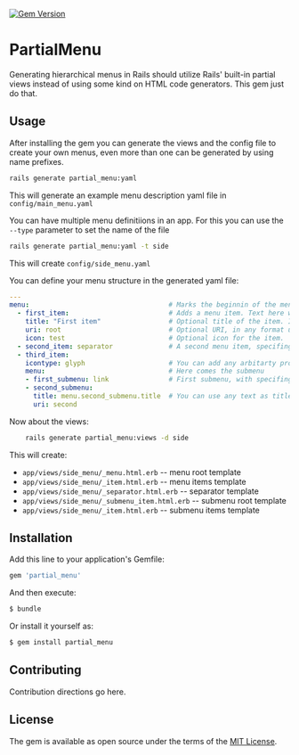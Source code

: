 [![Gem Version](https://badge.fury.io/rb/partial_menu.svg)](https://badge.fury.io/rb/partial_menu)

# PartialMenu
Generating hierarchical menus in Rails should utilize Rails' built-in partial views instead of using some kind on HTML code generators. This gem just do that.

## Usage
After installing the gem you can generate the views and the config file to create your own menus, even more than one can be generated by using name prefixes.

```bash
rails generate partial_menu:yaml
```
This will generate an example menu description yaml file in `config/main_menu.yaml`

You can have multiple menu definitiions in an app. For this you can use the `--type` parameter to set the name of the file

```bash
rails generate partial_menu:yaml -t side
```
This will create `config/side_menu.yaml`

You can define your menu structure in the generated yaml file:
```yml
---
menu:                                   # Marks the beginnin of the menu
  - first_item:                         # Adds a menu item. Text here will be parsed as id for the item.
    title: "First item"                 # Optional title of the item. If not set, ID will be used
    uri: root                           # Optional URI, in any format url_for would parse
    icon: test                          # Optional icon for the item.
  - second_item: separator              # A second menu item, specifing that its just a separator.
  - third_item:
    icontype: glyph                     # You can add any arbitarty property to an item, it will be parsed and can be used in templates.
    menu:                               # Here comes the submenu
    - first_submenu: link               # First submenu, with specifing its link as a shortcut.
    - second_submenu:
      title: menu.second_submenu.title  # You can use any text as title. In your template you can use it as you whish, like translate it with I18N::t()
      uri: second

```
Now about the views:

```bash
    rails generate partial_menu:views -d side
```
This will create:
 - `app/views/side_menu/_menu.html.erb`         -- menu root template
 - `app/views/side_menu/_item.html.erb`         -- menu items template
 - `app/views/side_menu/_separator.html.erb`    -- separator template
 - `app/views/side_menu/_submenu_item.html.erb` -- submenu root template
 - `app/views/side_menu/_item.html.erb`         -- submenu items template

## Installation
Add this line to your application's Gemfile:

```ruby
gem 'partial_menu'
```

And then execute:
```bash
$ bundle
```

Or install it yourself as:
```bash
$ gem install partial_menu
```

## Contributing
Contribution directions go here.

## License
The gem is available as open source under the terms of the [MIT License](https://opensource.org/licenses/MIT).
